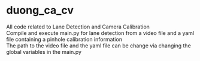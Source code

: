 # duong_ca_cv
All code related to Lane Detection and Camera Calibration <br/>
Compile and execute main.py for lane detection from a video file and a yaml file containing a pinhole calibration information <br/>
The path to the video file and the yaml file can be change via changing the global variables in the main.py <br/>
